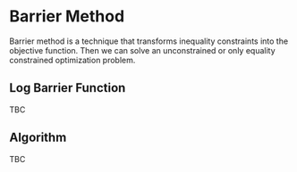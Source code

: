 # Barrier Method

Barrier method is a technique that transforms inequality constraints into the objective function. Then we can solve an unconstrained or only equality constrained optimization problem.

## Log Barrier Function

TBC

## Algorithm

TBC
